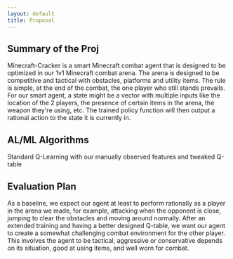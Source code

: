 ```yaml
---
layout: default
title: Proposal
---
```

## Summary of the Proj
Minecraft-Cracker is a smart Minecraft combat agent that is designed to be optimized in our 1v1 Minecraft combat arena. The arena is designed to be competitive and tactical with obstacles, platforms and utility items. The rule is simple, at the end of the combat, the one player who still stands prevails. For our smart agent, a state might be a vector with multiple inputs like the location of the 2 players, the presence of certain items in the arena, the weapon they're using, etc. The trained policy function will then output a rational action to the state it is currently in. 

## AL/ML Algorithms
Standard Q-Learning with our manually observed features and tweaked Q-table

## Evaluation Plan
As a baseline, we expect our agent at least to perform rationally as a player in the arena we made, for example, attacking when the opponent is close, jumping to clear the obstacles and moving around normally. After an extended training and having a better designed Q-table, we want our agent to create a somewhat challenging combat environment for the other player. This involves the agent to be tactical, aggressive or conservative depends on its situation, good at using items, and well worn for combat. 
 